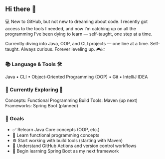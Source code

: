 ## Hi there 👋

💻 New to GitHub, but not new to dreaming about code.
I recently got access to the tools I needed, and now I’m catching up on all the programming I’ve been dying to learn — self-taught, one step at a time.

Currently diving into Java, OOP, and CLI projects — one line at a time.
Self-taught. Always curious. Forever leveling up. 🎮📈

### 📚 Language & Tools 🛠️
Java • CLI • Object-Oriented Programming (OOP) • Git • IntelliJ IDEA

### 📖 Currently Exploring 🔎
Concepts: Functional Programming
Build Tools: Maven (up next)
Frameworks: Spring Boot (planned)


### 📌 Goals
  - ✅ Relearn Java Core concepts (OOP, etc.)
  - 📘 Learn functional programming concepts
  - ⚙️ Start working with build tools (starting with Maven)
  - 🔄 Understand GitHub Actions and version control workflows
  - 🌱 Begin learning Spring Boot as my next framework
